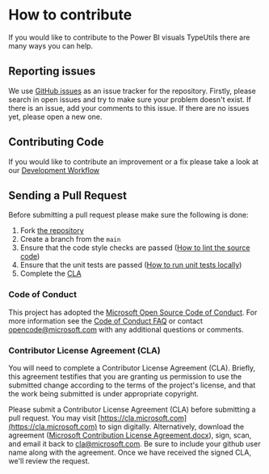 # How to contribute
If you would like to contribute to the Power BI visuals TypeUtils there are many ways you can help.

## Reporting issues
We use [GitHub issues](https://github.com/Microsoft/powerbi-visuals-utils-typeutils/issues) as an issue tracker for the repository. Firstly, please search in open issues and try to make sure your problem doesn't exist. If there is an issue, add your comments to this issue.
If there are no issues yet, please open a new one.

## Contributing Code
If you would like to contribute an improvement or a fix please take a look at our [Development Workflow](./docs/dev/development-workflow.md)

## Sending a Pull Request
Before submitting a pull request please make sure the following is done:

1. Fork [the repository](https://github.com/Microsoft/powerbi-visuals-utils-typeutils)
2. Create a branch from the ```main```
3. Ensure that the code style checks are passed ([How to lint the source code](./docs/dev/development-workflow.md#how-to-lint-the-source-code))
4. Ensure that the unit tests are passed ([How to run unit tests locally](./docs/dev/development-workflow.md#how-to-run-unit-tests-locally))
5. Complete the [CLA](#contributor-license-agreement-cla)

### Code of Conduct
This project has adopted the [Microsoft Open Source Code of Conduct](https://opensource.microsoft.com/codeofconduct). For more information see the [Code of Conduct FAQ](https://opensource.microsoft.com/codeofconduct/faq/) or contact [opencode@microsoft.com](mailto:opencode@microsoft.com) with any additional questions or comments.

### Contributor License Agreement (CLA)
You will need to complete a Contributor License Agreement (CLA). Briefly, this agreement testifies that you are granting us permission to use the submitted change according to the terms of the project's license, and that the work being submitted is under appropriate copyright.

Please submit a Contributor License Agreement (CLA) before submitting a pull request. You may visit [https://cla.microsoft.com](https://cla.microsoft.com) to sign digitally. Alternatively, download the agreement ([Microsoft Contribution License Agreement.docx](https://www.codeplex.com/Download?ProjectName=typescript&DownloadId=822190)), sign, scan, and email it back to <cla@microsoft.com>. Be sure to include your github user name along with the agreement. Once we have received the signed CLA, we'll review the request.
